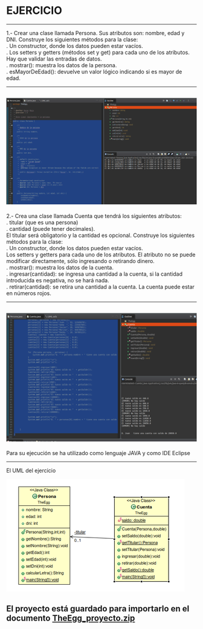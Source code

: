# EJERCICIO

---
1.- Crear una clase llamada Persona. Sus atributos son: nombre, edad y DNI. Construye los siguientes métodos para la clase:  
. Un constructor, donde los datos pueden estar vacíos.  
. Los setters y getters (métodos set y get) para cada uno de los atributos. Hay que validar las entradas de datos.  
. mostrar(): muestra los datos de la persona.  
. esMayorDeEdad(): devuelve un valor lógico indicando si es mayor de edad.  

---
![](persona.png)
---

2.- Crea una clase llamada Cuenta que tendrá los siguientes atributos:  
. titular (que es una persona)  
. cantidad (puede tener decimales).  
El titular será obligatorio y la cantidad es opcional. Construye los siguientes métodos para la clase:  
. Un constructor, donde los datos pueden estar vacíos.  
Los setters y getters para cada uno de los atributos. El atributo no se puede modificar directamente, sólo ingresando o 
retirando dinero.  
. mostrar(): muestra los datos de la cuenta.  
. ingresar(cantidad): se ingresa una cantidad a la cuenta, si la cantidad introducida es negativa, no se hará nada.  
. retirar(cantidad): se retira una cantidad a la cuenta. La cuenta puede estar en números rojos.  

---
![](cuenta.png)
---
Para su ejecución se ha utilizado como lenguaje JAVA y como IDE Eclipse


----
El UML del ejercicio

![](UML.png)



## El proyecto está guardado para importarlo en el documento [TheEgg_proyecto.zip](TheEgg_proyecto.zip)